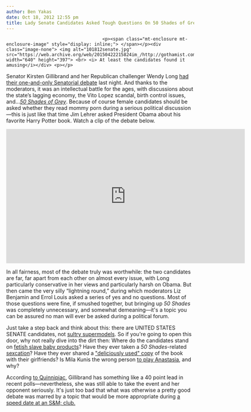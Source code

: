 ```yaml
---
author: Ben Yakas
date: Oct 18, 2012 12:55 pm
title: Lady Senate Candidates Asked Tough Questions On 50 Shades of Grey
---
```


	
										<p><span class="mt-enclosure mt-enclosure-image" style="display: inline;"> </span></p><div class="image-none"> <img alt="101812senate.jpg" src="https://web.archive.org/web/20150422215824im_/http://gothamist.com/attachments/byakas/101812senate.jpg" width="640" height="397"> <br> <i> At least the candidates found it amusing</i></div> <p></p>

<p>Senator Kirsten Gillibrand and her Republican challenger Wendy Long <a href="https://web.archive.org/web/20150422215824/http://blogs.wsj.com/metropolis/2012/10/17/in-debate-gillibrand-long-tackle-jobs-economy-and-50-shades-of-grey/?mod=WSJBlog">had their one-and-only Senatorial debate</a> last night. And thanks to the moderators, it was an intellectual battle for the ages, with discussions about the state&#x2019;s lagging economy, the Vito Lopez scandal, birth control issues, and...<a href="https://web.archive.org/web/20150422215824/http://gothamist.com/tags/50shadesofgrey"><em>50 Shades of Grey</em></a>. Because of course female candidates should be asked whether they read mommy porn during a serious political discussion&#x2014;this is just like that time Jim Lehrer asked President Obama about his favorite Harry Potter book. Watch a clip of the debate below.</p>

<p><iframe width="640" height="360" src="https://web.archive.org/web/20150422215824if_/http://www.youtube.com/embed/ujFn6smS0RQ" frameborder="0" allowfullscreen></iframe></p>

<p>In all fairness, most of the debate truly was worthwhile: the two candidates are far, far apart from each other on almost every issue, with Long particularly conservative in her views and particularly harsh on Obama. But then came the very silly &#x201C;lightning round,&#x201D; during which moderators Liz Benjamin and Errol Louis asked a series of yes and no questions. Most of those questions were fine, if smushed together, but bringing up <em>50 Shades</em> was completely unnecessary, and somewhat demeaning&#x2014;it&apos;s a topic you can be assured no man will ever be asked during a political forum. </p>

<p>Just take a step back and think about this: there are UNITED STATES SENATE candidates, not <a href="https://web.archive.org/web/20150422215824/http://gothamist.com/2012/07/14/fifty_shades_of_sad_sexy_supermodel.php">sultry supermodels</a>. So if you&apos;re going to open this door, why not really dive into the dirt then: Where do the candidates stand on <a href="https://web.archive.org/web/20150422215824/http://gothamist.com/2012/08/18/finally_a_50_shades_of_grey_tie-in.php">fetish slave baby products</a>? Have they ever taken a <em>50 Shades</em>-related <a href="https://web.archive.org/web/20150422215824/http://gothamist.com/2012/08/11/the_top_5_worst_50_shades_of_grey_t.php">sexcation</a>? Have they ever shared a <a href="https://web.archive.org/web/20150422215824/http://gothamist.com/2012/09/29/williamsburg_milfs_selling_thrice_u.php#photo-1">&quot;deliciously used&quot; copy</a> of the book with their girlfriends? Is Mila Kunis the wrong person <a href="https://web.archive.org/web/20150422215824/http://ohnotheydidnt.livejournal.com/72739584.html">to play Anastasia</a>, and why? </p>

<p>According <a href="https://web.archive.org/web/20150422215824/http://www.quinnipiac.edu/institutes-centers/polling-institute?ReleaseID=1796">to Quinnipiac</a>, Gillibrand has something like a 40 point lead in recent polls&#x2014;nevertheless, she was still able to take the event and her opponent seriously. It&apos;s just too bad that what was otherwise a pretty good debate was marred by a topic that would be more appropriate during <a href="https://web.archive.org/web/20150422215824/http://www.policymic.com/articles/16830/new-york-senate-debate-live-live-stream-and-updates-of-gillibrand-long-debate">a speed date at an S&amp;M; club.</a></p>					
										
									
				